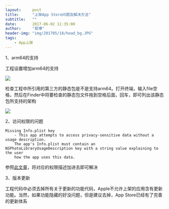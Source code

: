 ```yaml
---
layout:     post
title:      "上架App Store问题及解决方法"
subtitle:   ""
date:       2017-06-02 11:35:00
author:     "易博"
header-img: "img/201705/18/head_bg.JPG"
tags:
    - App上架
---
```


1、arm64的支持

工程设置增加arm64的支持

![](http://www.xttxqjfg.cn/img/201706/02/02003.png)

检查工程中所引用的第三方的静态包是不是支持arm64。打开终端，输入file空格，然后在Finder中将要检查的静态包文件拖到空格后面，回车，即可列出该静态包所支持的架构

![](http://www.xttxqjfg.cn/img/201706/02/04001.png)

2、访问权限的问题

```
Missing Info.plist key 
    - This app attempts to access privacy-sensitive data without a usage description. 
    The app's Info.plist must contain an NSPhotoLibraryUsageDescription key with a string value explaining to the user 
    how the app uses this data.
```

参照[此文章](http://xttxqjfg.cn/2017/05/18/iOS10%E6%9D%83%E9%99%90%E9%80%82%E9%85%8D/)，将对应的权限描述加进去即可解决

3、版本更新

工程代码中必须去掉所有关于更新的功能代码，Apple不允许上架的应用含有更新功能。当然，如果功能隐藏的好没问题，但是建议去掉，App Store已经有了完善的更新体系
